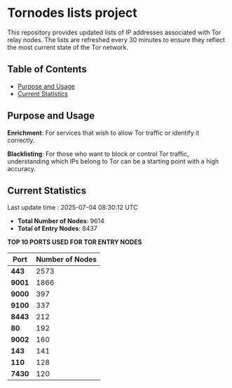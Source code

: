 # Tornodes lists project

This repository provides updated lists of IP addresses associated with Tor relay nodes. The lists are refreshed every 30 minutes to ensure they reflect the most current state of the Tor network.

## Table of Contents

- [Purpose and Usage](#purpose-and-usage)
- [Current Statistics](#current-statistics)


## Purpose and Usage

**Enrichment**: For services that wish to allow Tor traffic or identify it correctly.

**Blacklisting**: For those who want to block or control Tor traffic, understanding which IPs belong to Tor can be a starting point with a high accuracy.

## Current Statistics

Last update time : 2025-07-04 08:30:12 UTC

- **Total Number of Nodes**: 9614
- **Total of Entry Nodes**: 8437

**TOP 10 PORTS USED FOR TOR ENTRY NODES**

| **Port** | **Number of Nodes** |
|------|-----------------|
| **443**   | 2573  |
| **9001**   | 1866  |
| **9000**   | 397  |
| **9100**   | 337  |
| **8443**   | 212  |
| **80**   | 192  |
| **9002**   | 160  |
| **143**   | 141  |
| **110**   | 128  |
| **7430**   | 120  |

